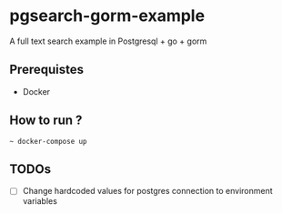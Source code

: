 # pgsearch-gorm-example
A full text search example in Postgresql + go + gorm

## Prerequistes
- Docker
  
## How to run ?
  ```
  ~ docker-compose up
  ```

## TODOs
- [ ] Change hardcoded values for postgres connection to environment variables
